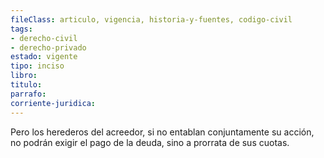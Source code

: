 ```yaml
---
fileClass: articulo, vigencia, historia-y-fuentes, codigo-civil
tags:
- derecho-civil
- derecho-privado
estado: vigente
tipo: inciso
libro:
titulo:
parrafo:
corriente-juridica:
---
```

Pero los herederos del acreedor, si no entablan conjuntamente su acción, no podrán exigir el pago de la deuda, sino a prorrata de sus cuotas.